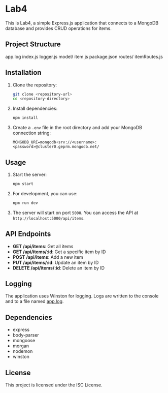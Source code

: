 # Lab4

This is Lab4, a simple Express.js application that connects to a MongoDB database and provides CRUD operations for items.

## Project Structure
app.log index.js logger.js model/ item.js package.json routes/ itemRoutes.js


## Installation

1. Clone the repository:
    ```sh
    git clone <repository-url>
    cd <repository-directory>
    ```

2. Install dependencies:
    ```sh
    npm install
    ```

3. Create a `.env` file in the root directory and add your MongoDB connection string:
    ```env
    MONGODB_URI=mongodb+srv://<username>:<password>@cluster0.geprm.mongodb.net/
    ```

## Usage

1. Start the server:
    ```sh
    npm start
    ```

2. For development, you can use:
    ```sh
    npm run dev
    ```

3. The server will start on port `5000`. You can access the API at `http://localhost:5000/api/items`.

## API Endpoints

- **GET /api/items**: Get all items
- **GET /api/items/:id**: Get a specific item by ID
- **POST /api/items**: Add a new item
- **PUT /api/items/:id**: Update an item by ID
- **DELETE /api/items/:id**: Delete an item by ID

## Logging

The application uses Winston for logging. Logs are written to the console and to a file named [app.log](http://_vscodecontentref_/6).

## Dependencies

- express
- body-parser
- mongoose
- morgan
- nodemon
- winston

## License

This project is licensed under the ISC License.
